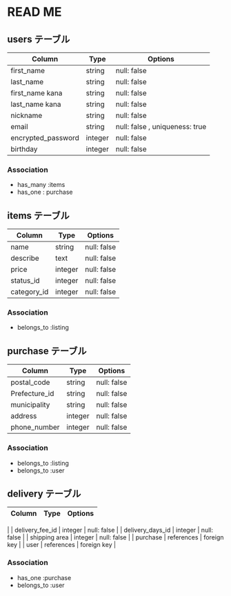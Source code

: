 
# READ ME

## users テーブル

| Column             | Type            | Options                       |
|--------------------|-----------------| ------------------------------|
| first_name         | string          | null: false                   |
| last_name          | string          | null: false                   |
| first_name kana    | string          | null: false                   |
| last_name kana     | string          | null: false                   |
| nickname           | string          | null: false                   |
| email              | string          | null: false , uniqueness: true|
| encrypted_password | integer         | null: false                   |
| birthday           | integer         | null: false                   |

### Association

- has_many :items
- has_one : purchase

## items テーブル

| Column             | Type            | Options     |
|--------------------|-----------------| ----------- |
| name               | string          | null: false |
| describe           | text            | null: false |
| price              | integer         | null: false |
| status_id          | integer         | null: false |
| category_id        | integer         | null: false |


### Association

- belongs_to :listing


## purchase テーブル

| Column             | Type            | Options     |
|--------------------|-----------------| ----------- |
| postal_code        | string          | null: false |
| Prefecture_id      | string          | null: false |
| municipality       | string          | null: false |
| address            | integer         | null: false |
| phone_number       | integer         | null: false |

### Association

- belongs_to :listing
- belongs_to :user


## delivery テーブル

| Column             | Type            | Options     |
|--------------------|-----------------| ----------- |
|
| delivery_fee_id    | integer         | null: false |
| delivery_days_id   | integer         | null: false |
| shipping area      | integer         | null: false |
| purchase           | references      | foreign key |
| user               | references      | foreign key |

### Association

- has_one :purchase
- belongs_to :user